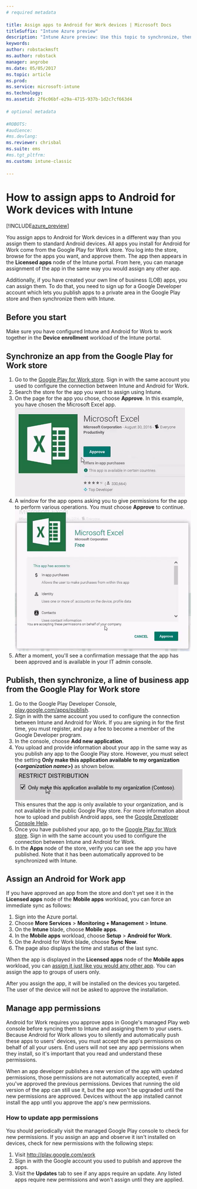 ```yaml
---
# required metadata

title: Assign apps to Android for Work devices | Microsoft Docs
titleSuffix: "Intune Azure preview"
description: "Intune Azure preview: Use this topic to synchronize, then assign apps to Android for Work devices from the Google Play for Work Store."
keywords:
author: robstackmsft
ms.author: robstack
manager: angrobe
ms.date: 05/05/2017
ms.topic: article
ms.prod:
ms.service: microsoft-intune
ms.technology:
ms.assetid: 2f6c06bf-e29a-4715-937b-1d2c7cf663d4

# optional metadata

#ROBOTS:
#audience:
#ms.devlang:
ms.reviewer: chrisbal
ms.suite: ems
#ms.tgt_pltfrm:
ms.custom: intune-classic

---
```


# How to assign apps to Android for Work devices with Intune

[!INCLUDE[azure_preview](./includes/azure_preview.md)]

You assign apps to Android for Work devices in a different way than you assign them to standard Android devices. All apps you install for Android for Work come from the Google Play for Work store. You log into the store, browse for the apps you want, and approve them.
The app then appears in the **Licensed apps** node of the Intune portal. From here, you can manage assignment of the app in the same way you would assign any other app.

Additionally, if you have created your own line of business (LOB) apps, you can assign them. To do that, you need to sign up for a Google Developer account which lets you publish apps to a private area in the Google Play store and then synchronize them with Intune.

## Before you start

Make sure you have configured Intune and Android for Work to work together in the **Device enrollment** workload of the Intune portal.

## Synchronize an app from the Google Play for Work store


1. Go to the [Google Play for Work store](https://play.google.com/work). Sign in with the same account you used to configure the connection between Intune and Android for Work.
2. Search the store for the app you want to assign using Intune.
3. On the page for the app you chose, choose **Approve**. In this example, you have chosen the Microsoft Excel app.<br>
  ![Approve app example](media/approve.png)
4. A window for the app opens asking you to give permissions for the app to perform various operations. You must choose **Approve** to continue.<br>
  ![Approve app permissions example](media/approve-app-permissions.png)
5. After a moment, you'll see a confirmation message that the app has been approved and is available in your IT admin console.

## Publish, then synchronize, a line of business app from the Google Play for Work store

1. Go to the Google Play Developer Console, [play.google.com/apps/publish](https://play.google.com/apps/publish).
2. Sign in with the same account you used to configure the connection between Intune and Android for Work. If you are signing in for the first time, you must register, and pay a fee to become a member of the Google Developer program.
3. In the console, choose **Add new application**.
4. You upload and provide information about your app in the same way as you publish any app to the Google Play store. However, you must select the setting **Only make this application available to my organization (<*organization name*>)** as shown below.<br>
  ![Option to only make app available to your organization](media/restrict.png)<br>
This ensures that the app is only available to your organization, and is not available in the public Google Play store.
For more information about how to upload and publish Android apps, see the [Google Developer Console Help](https://support.google.com/googleplay/android-developer/answer/113469).
5. Once you have published your app, go to the [Google Play for Work store](https://play.google.com/work). Sign in with the same account you used to configure the connection between Intune and Android for Work.
6. In the **Apps** node of the store, verify you can see the app you have published. Note that it has been automatically approved to be synchronized with Intune.

## Assign an Android for Work app

If you have approved an app from the store and don't yet see it in the **Licensed apps** node of the **Mobile apps** workload, you can force an immediate sync as follows:

1. Sign into the Azure portal.
2. Choose **More Services** > **Monitoring + Management** > **Intune**.
3. On the **Intune** blade, choose **Mobile apps**.
4. In the **Mobile apps** workload, choose **Setup** > **Android for Work**.
5. On the Android for Work blade, choose **Sync Now**.
6. The page also displays the time and status of the last sync.

When the app is displayed in the **Licensed apps** node of the **Mobile apps** workload, you can [assign it just like you would any other app](/intune-azure/manage-apps/deploy-apps). You can assign the app to groups of users only.

After you assign the app, it will be installed on the devices you targeted. The user of the device will not be asked to approve the installation.

## Manage app permissions
Android for Work requires you approve apps in Google's managed Play web console before syncing them to Intune and assigning them to your users.  Because Android for Work allows you to silently and automatically push these apps to users' devices, you must accept the app's permissions on behalf of all your users.  End users will not see any app permissions when they install, so it's important that you read and understand these permissions.

When an app developer publishes a new version of the app with updated permissions, those permissions are not automatically accepted, even if you've approved the previous permissions. Devices that running the old version of the app can still use it, but the app won't be upgraded until the new permissions are approved. Devices without the app installed cannot install the app until you approve the app's new permissions.

### How to update app permissions

You should periodically visit the managed Google Play console to check for new permissions. If you assign an app and observe it isn't installed on devices, check for new permissions with the following steps:

1. Visit http://play.google.com/work
2. Sign in with the Google account you used to publish and approve the apps.
3. Visit the **Updates** tab to see if any apps require an update.  Any listed apps require new permissions and won't assign until they are applied.  
